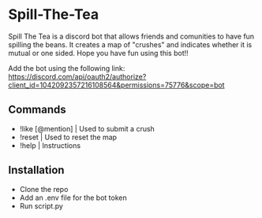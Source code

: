 # Spill-The-Tea
Spill The Tea is a discord bot that allows friends and comunities to have fun spilling the beans. 
It creates a map of "crushes" and indicates whether it is mutual or one sided. 
Hope you have fun using this bot!!

Add the bot using the following link: https://discord.com/api/oauth2/authorize?client_id=1042092357216108564&permissions=75776&scope=bot

## Commands
- !like [@mention] | Used to submit a crush
- !reset           | Used to reset the map
- !help            | Instructions

## Installation
- Clone the repo
- Add an .env file for the bot token
- Run script.py
